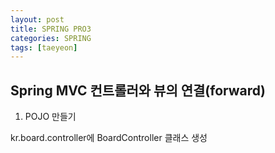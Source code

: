 ```yaml
---
layout: post
title: SPRING PRO3
categories: SPRING
tags: [taeyeon]
---
```


## Spring MVC 컨트롤러와 뷰의 연결(forward)

1. POJO 만들기

kr.board.controller에 BoardController 클래스 생성 
